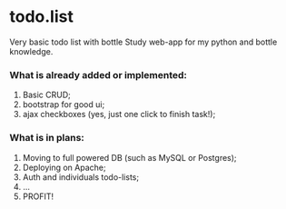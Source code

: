 # todo.list
Very basic todo list with bottle
Study web-app for my python and bottle knowledge.

### What is already added or implemented:

1. Basic CRUD;
2. bootstrap for good ui;
3. ajax checkboxes (yes, just one click to finish task!);

### What is in plans:

1. Moving to full powered DB (such as MySQL or Postgres);
2. Deploying on Apache;
3. Auth and individuals todo-lists;
4. ...
5. PROFIT!